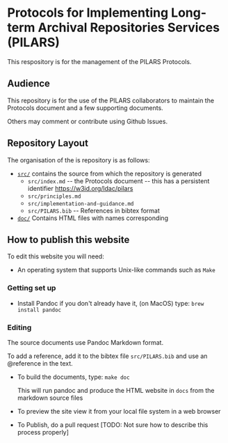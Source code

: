 # Protocols for Implementing Long-term Archival Repositories Services (PILARS)

This respository is for the management of the PILARS Protocols.

## Audience

This repository is for the use of the PILARS collaborators to maintain the Protocols document and a few supporting documents.

Others may comment or contribute using Github Issues.

## Repository Layout

The organisation of the is repository is as follows:

- [`src/`](./src) contains the source from which the repository is generated
  - `src/index.md` -- the Protocols document -- this has a persistent identifier <https://w3id.org/ldac/pilars>
  - `src/principles.md`
  - `src/implementation-and-guidance.md`
  - `src/PILARS.bib` -- References in bibtex format
- [`doc/`](./doc) Contains HTML files with names corresponding

## How to publish this website

To edit this website you will need:

- An operating system that supports Unix-like commands such as `Make`

### Getting set up

- Install Pandoc if you don't already have it, (on MacOS) type:
  `brew install pandoc`

### Editing

The source documents use Pandoc Markdown format.

To add a reference, add it to the bibtex file `src/PILARS.bib` and use an @reference in the text.

- To build the documents, type: `make doc`

  This will run pandoc and produce the HTML website in `docs` from the markdown source files

-  To preview the site view it from your local file system in a web browser

- To Publish, do a pull request [TODO: Not sure how to describe this process properly]

